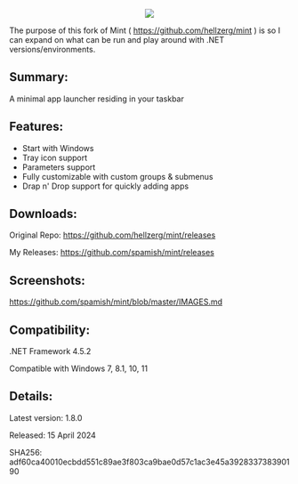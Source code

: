 <p align="center">
   <img src="banner.png">
</p> 

The purpose of this fork of Mint ( https://github.com/hellzerg/mint ) is so I can expand on what can be run and play around with .NET versions/environments.

## Summary: ##

A minimal app launcher residing in your taskbar

## Features: ##

* Start with Windows
* Tray icon support
* Parameters support
* Fully customizable with custom groups & submenus
* Drap n' Drop support for quickly adding apps

## Downloads: ##
Original Repo: https://github.com/hellzerg/mint/releases

My Releases: https://github.com/spamish/mint/releases

## Screenshots: ##
https://github.com/spamish/mint/blob/master/IMAGES.md

## Compatibility: ##

.NET Framework 4.5.2

Compatible with Windows 7, 8.1, 10, 11

## Details: ##

Latest version: 1.8.0

Released: 15 April 2024

SHA256: adf60ca40010ecbdd551c89ae3f803ca9bae0d57c1ac3e45a392833738390190
